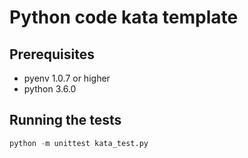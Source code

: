 # Python code kata template

## Prerequisites

- pyenv 1.0.7 or higher
- python 3.6.0

## Running the tests

``` python
python -m unittest kata_test.py
```
